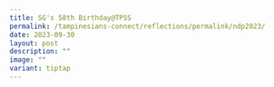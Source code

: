 ```yaml
---
title: SG's 58th Birthday@TPSS
permalink: /tampinesians-connect/reflections/permalink/ndp2023/
date: 2023-09-30
layout: post
description: ""
image: ""
variant: tiptap
---
```

<p></p>